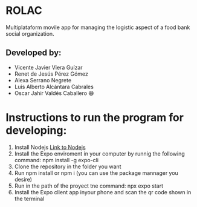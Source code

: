 # ROLAC
Multiplataform movile app for managing the logistic aspect of a food bank social organization.

## Developed  by:
* Vicente Javier Viera Guízar
* Renet de Jesús Pérez Gómez
* Alexa Serrano Negrete
* Luis Alberto Alcántara Cabrales
* Oscar Jahir Valdés Caballero 😄

# Instructions to run the program for developing:
1. Install Nodejs [Link to Nodejs](https://nodejs.org/es/)
2. Install the Expo enviroment in your computer by runnig the following command: npm install -g expo-cli
3. Clone the repository in the folder you want
4. Run npm install or npm i (you can use the package mannager you desire)
5. Run in the path of the proyect tne command: npx expo start
6. Install the Expo client app inyour phone and scan the qr code shown in the terminal
